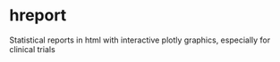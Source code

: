 # hreport
Statistical reports in html with interactive plotly graphics, especially for clinical trials

